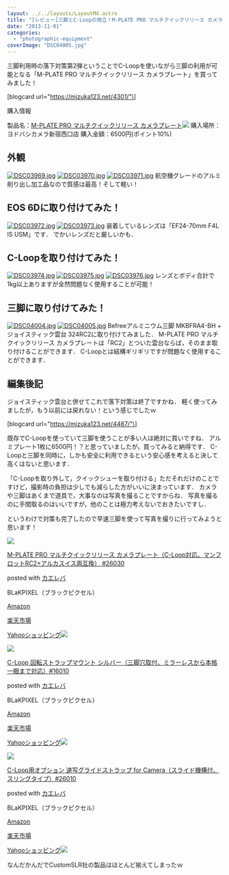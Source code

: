 ```yaml
---
layout: ../../layouts/LayoutMd.astro
title: "[レビュー]三脚とC-Loopの両立！M-PLATE PRO マルチクイックリリース カメラプレート ファーストインプレッション"
date: "2013-11-01"
categories: 
  - "photographic-equipment"
coverImage: "DSC04005.jpg"
---
```


三脚利用時の落下対策第2弾ということでC-Loopを使いながら三脚の利用が可能となる「M-PLATE PRO マルチクイックリリース カメラプレート」を買ってみました！

\[blogcard url="https://mizuka123.net/4301/"\]

購入情報

製品名：[M-PLATE PRO マルチクイックリリース カメラプレート](http://www.amazon.co.jp/gp/product/B008E4R2GE/ref=as_li_ss_tl?ie=UTF8&camp=247&creative=7399&creativeASIN=B008E4R2GE&linkCode=as2&tag=mizuka123-22)![](http://ir-jp.amazon-adsystem.com/e/ir?t=mizuka123-22&l=as2&o=9&a=B008E4R2GE) 購入場所：ヨドバシカメラ新宿西口店 購入金額：6500円(ポイント10%)

## 外観

[![DSC03969.jpg](/wp/images/10534365385_dbaae1b51c_b.jpg)](http://www.flickr.com/photos/67522130@N08/10534365385/ "DSC03969.jpg") [![DSC03970.jpg](/wp/images/10534412894_25eaeea6c1_b.jpg)](http://www.flickr.com/photos/67522130@N08/10534412894/ "DSC03970.jpg") [![DSC03971.jpg](/wp/images/10534383766_78730ab500_b.jpg)](http://www.flickr.com/photos/67522130@N08/10534383766/ "DSC03971.jpg") 航空機グレードのアルミ削り出し加工品なので質感は最高！そして軽い！

## EOS 6Dに取り付けてみた！

[![DSC03972.jpg](/wp/images/10534371865_eba220b176_b.jpg)](http://www.flickr.com/photos/67522130@N08/10534371865/ "DSC03972.jpg") [![DSC03973.jpg](/wp/images/10534374185_daf8684e65_b.jpg)](http://www.flickr.com/photos/67522130@N08/10534374185/ "DSC03973.jpg") 装着しているレンズは「EF24-70mm F4L IS USM」です． でかいレンズだと厳しいかも．

## C-Loopを取り付けてみた！

[![DSC03974.jpg](/wp/images/10534605283_a9f4e3b1ab_b.jpg)](http://www.flickr.com/photos/67522130@N08/10534605283/ "DSC03974.jpg") [![DSC03975.jpg](/wp/images/10534392396_63de25569b_b.jpg)](http://www.flickr.com/photos/67522130@N08/10534392396/ "DSC03975.jpg") [![DSC03976.jpg](/wp/images/10534609433_832be18a69_b.jpg)](http://www.flickr.com/photos/67522130@N08/10534609433/ "DSC03976.jpg") レンズとボディ合計で1kg以上ありますが全然問題なく使用することが可能！

## 三脚に取り付けてみた！

[![DSC04004.jpg](/wp/images/10605482273_bb4167eb0e_b.jpg)](http://www.flickr.com/photos/67522130@N08/10605482273/ "DSC04004.jpg") [![DSC04005.jpg](/wp/images/10605239224_8782c4bfc1_b.jpg)](http://www.flickr.com/photos/67522130@N08/10605239224/ "DSC04005.jpg") Befreeアルミニウム三脚 MKBFRA4-BH + ジョイスティック雲台 324RC2に取り付けてみました． M-PLATE PRO マルチクイックリリース カメラプレートは「RC2」とついた雲台ならば，そのまま取り付けることができます． C-Loopとは結構ギリギリですが問題なく使用することができます．

## 編集後記

ジョイスティック雲台と併せてこれで落下対策は終了ですかね． 軽く使ってみましたが，もう以前には戻れない！という感じでしたｗ

\[blogcard url="https://mizuka123.net/4487/"\]

既存でC-Loopを使っていて三脚を使うことが多い人は絶対に買いですね． アルミプレート1枚に6500円！？と思っていましたが，買ってみると納得です． C-Loopと三脚を同時に，しかも安全に利用できるという安心感を考えると決して高くはないと思います．

「C-Loopを取り外して，クイックシューを取り付ける」ただそれだけのことですけど，撮影時の負担は少しでも減らした方がいいに決まっています． カメラや三脚はあくまで道具で，大事なのは写真を撮ることですからね． 写真を撮るのに手間取るのはいいですが，他のことは極力考えないでおきたいですし．

というわけで対策も完了したので早速三脚を使って写真を撮りに行ってみようと思います！

[![](/wp/images/41MjNRkwWJL._SL160_.jpg)](https://www.amazon.co.jp/exec/obidos/ASIN/B008E4R2GE/mizuka123-22/ref=nosim/)

[M-PLATE PRO マルチクイックリリース カメラプレート（C-Loop対応、マンフロットRC2+アルカスイス両互換） #26030](https://www.amazon.co.jp/exec/obidos/ASIN/B008E4R2GE/mizuka123-22/ref=nosim/)

posted with [カエレバ](http://kaereba.com)

BLaKPIXEL（ブラックピクセル）

[Amazon](http://www.amazon.co.jp/gp/search?keywords=M-PLATE%20PRO%20%83%7D%83%8B%83%60%83N%83C%83b%83N%83%8A%83%8A%81%5B%83X%20%83J%83%81%83%89&__mk_ja_JP=%83J%83%5E%83J%83i&tag=mizuka123-22 "アマゾン")

[楽天市場](http://hb.afl.rakuten.co.jp/hgc/032b53ee.4b34c5ee.0f4a541e.f440145e/?pc=http%3A%2F%2Fsearch.rakuten.co.jp%2Fsearch%2Fmall%2FM-PLATE%2520PRO%2520%25E3%2583%259E%25E3%2583%25AB%25E3%2583%2581%25E3%2582%25AF%25E3%2582%25A4%25E3%2583%2583%25E3%2582%25AF%25E3%2583%25AA%25E3%2583%25AA%25E3%2583%25BC%25E3%2582%25B9%2520%25E3%2582%25AB%25E3%2583%25A1%25E3%2583%25A9%2F-%2Ff.1-p.1-s.1-sf.0-st.A-v.2%3Fx%3D0%26scid%3Daf_ich_link_urltxt%26m%3Dhttp%3A%2F%2Fm.rakuten.co.jp%2F "楽天市場")

[Yahooショッピング![](//ad.jp.ap.valuecommerce.com/servlet/gifbanner?sid=3066752&pid=881990642)](//ck.jp.ap.valuecommerce.com/servlet/referral?sid=3066752&pid=881990642&vc_url=http%3A%2F%2Fshopping.search.yahoo.co.jp%2Fsearch%3FuIv%3Don%26ei%3DUTF-8%26tab_ex%3Dcommerce%26slider%3D0%26va%3DM-PLATE%2520PRO%2520%25E3%2583%259E%25E3%2583%25AB%25E3%2583%2581%25E3%2582%25AF%25E3%2582%25A4%25E3%2583%2583%25E3%2582%25AF%25E3%2583%25AA%25E3%2583%25AA%25E3%2583%25BC%25E3%2582%25B9%2520%25E3%2582%25AB%25E3%2583%25A1%25E3%2583%25A9 "Yahooショッピング")

[![](/wp/images/31UQmceEm6L._SL160_.jpg)](https://www.amazon.co.jp/exec/obidos/ASIN/B006G7IZW6/mizuka123-22/ref=nosim/)

[C-Loop 回転ストラップマウント シルバー（三脚穴取付、ミラーレスから本格一眼まで対応）#16010](https://www.amazon.co.jp/exec/obidos/ASIN/B006G7IZW6/mizuka123-22/ref=nosim/)

posted with [カエレバ](http://kaereba.com)

BLaKPIXEL（ブラックピクセル）

[Amazon](http://www.amazon.co.jp/gp/search?keywords=C-Loop%20%89%F1%93%5D%83X%83g%83%89%83b%83v%83%7D%83E%83%93%83g&__mk_ja_JP=%83J%83%5E%83J%83i&tag=mizuka123-22 "アマゾン")

[楽天市場](http://hb.afl.rakuten.co.jp/hgc/032b53ee.4b34c5ee.0f4a541e.f440145e/?pc=http%3A%2F%2Fsearch.rakuten.co.jp%2Fsearch%2Fmall%2FC-Loop%2520%25E5%259B%259E%25E8%25BB%25A2%25E3%2582%25B9%25E3%2583%2588%25E3%2583%25A9%25E3%2583%2583%25E3%2583%2597%25E3%2583%259E%25E3%2582%25A6%25E3%2583%25B3%25E3%2583%2588%2F-%2Ff.1-p.1-s.1-sf.0-st.A-v.2%3Fx%3D0%26scid%3Daf_ich_link_urltxt%26m%3Dhttp%3A%2F%2Fm.rakuten.co.jp%2F "楽天市場")

[Yahooショッピング![](//ad.jp.ap.valuecommerce.com/servlet/gifbanner?sid=3066752&pid=881990642)](//ck.jp.ap.valuecommerce.com/servlet/referral?sid=3066752&pid=881990642&vc_url=http%3A%2F%2Fshopping.search.yahoo.co.jp%2Fsearch%3FuIv%3Don%26ei%3DUTF-8%26tab_ex%3Dcommerce%26slider%3D0%26va%3DC-Loop%2520%25E5%259B%259E%25E8%25BB%25A2%25E3%2582%25B9%25E3%2583%2588%25E3%2583%25A9%25E3%2583%2583%25E3%2583%2597%25E3%2583%259E%25E3%2582%25A6%25E3%2583%25B3%25E3%2583%2588 "Yahooショッピング")

[![](/wp/images/413SSW8JxTL._SL160_.jpg)](https://www.amazon.co.jp/exec/obidos/ASIN/B007LX52NO/mizuka123-22/ref=nosim/)

[C-Loop用オプション 速写グライドストラップ for Camera（スライド機構付、スリングタイプ）#26010](https://www.amazon.co.jp/exec/obidos/ASIN/B007LX52NO/mizuka123-22/ref=nosim/)

posted with [カエレバ](http://kaereba.com)

BLaKPIXEL（ブラックピクセル）

[Amazon](http://www.amazon.co.jp/gp/search?keywords=for%20Camera%20%91%AC%8E%CA%83O%83%89%83C%83h%83X%83g%83%89%83b%83v&__mk_ja_JP=%83J%83%5E%83J%83i&tag=mizuka123-22 "アマゾン")

[楽天市場](http://hb.afl.rakuten.co.jp/hgc/032b53ee.4b34c5ee.0f4a541e.f440145e/?pc=http%3A%2F%2Fsearch.rakuten.co.jp%2Fsearch%2Fmall%2Ffor%2520Camera%2520%25E9%2580%259F%25E5%2586%2599%25E3%2582%25B0%25E3%2583%25A9%25E3%2582%25A4%25E3%2583%2589%25E3%2582%25B9%25E3%2583%2588%25E3%2583%25A9%25E3%2583%2583%25E3%2583%2597%2F-%2Ff.1-p.1-s.1-sf.0-st.A-v.2%3Fx%3D0%26scid%3Daf_ich_link_urltxt%26m%3Dhttp%3A%2F%2Fm.rakuten.co.jp%2F "楽天市場")

[Yahooショッピング![](//ad.jp.ap.valuecommerce.com/servlet/gifbanner?sid=3066752&pid=881990642)](//ck.jp.ap.valuecommerce.com/servlet/referral?sid=3066752&pid=881990642&vc_url=http%3A%2F%2Fshopping.search.yahoo.co.jp%2Fsearch%3FuIv%3Don%26ei%3DUTF-8%26tab_ex%3Dcommerce%26slider%3D0%26va%3Dfor%2520Camera%2520%25E9%2580%259F%25E5%2586%2599%25E3%2582%25B0%25E3%2583%25A9%25E3%2582%25A4%25E3%2583%2589%25E3%2582%25B9%25E3%2583%2588%25E3%2583%25A9%25E3%2583%2583%25E3%2583%2597 "Yahooショッピング")

なんだかんだでCustomSLR社の製品はほとんど揃えてしまったｗ
